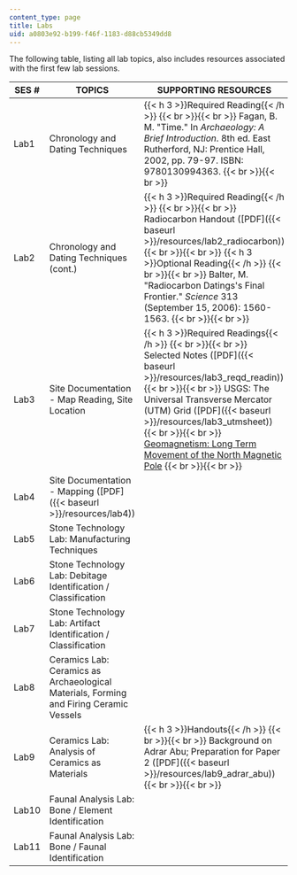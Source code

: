 ```yaml
---
content_type: page
title: Labs
uid: a0803e92-b199-f46f-1183-d88cb5349dd8
---
```


The following table, listing all lab topics, also includes resources associated with the first few lab sessions.

| SES # | TOPICS | SUPPORTING RESOURCES |
| --- | --- | --- |
| Lab1 | Chronology and Dating Techniques | {{< h 3 >}}Required Reading{{< /h >}} {{< br >}}{{< br >}} Fagan, B. M. "Time." In _Archaeology: A Brief Introduction_. 8th ed. East Rutherford, NJ: Prentice Hall, 2002, pp. 79-97. ISBN: 9780130994363. {{< br >}}{{< br >}}  |
| Lab2 | Chronology and Dating Techniques (cont.) | {{< h 3 >}}Required Reading{{< /h >}} {{< br >}}{{< br >}} Radiocarbon Handout ([PDF]({{< baseurl >}}/resources/lab2_radiocarbon)) {{< br >}}{{< br >}} {{< h 3 >}}Optional Reading{{< /h >}} {{< br >}}{{< br >}} Balter, M. "Radiocarbon Datings's Final Frontier." _Science_ 313 (September 15, 2006): 1560-1563. {{< br >}}{{< br >}}  |
| Lab3 | Site Documentation - Map Reading, Site Location | {{< h 3 >}}Required Readings{{< /h >}} {{< br >}}{{< br >}} Selected Notes ([PDF]({{< baseurl >}}/resources/lab3_reqd_readin)) {{< br >}}{{< br >}} USGS: The Universal Transverse Mercator (UTM) Grid ([PDF]({{< baseurl >}}/resources/lab3_utmsheet)) {{< br >}}{{< br >}} [Geomagnetism: Long Term Movement of the North Magnetic Pole](http://www.ngdc.noaa.gov/geomag/GeomagneticPoles.shtml) {{< br >}}{{< br >}}  |
| Lab4 | Site Documentation - Mapping ([PDF]({{< baseurl >}}/resources/lab4)) | &nbsp; |
| Lab5 | Stone Technology Lab: Manufacturing Techniques | &nbsp; |
| Lab6 | Stone Technology Lab: Debitage Identification / Classification | &nbsp; |
| Lab7 | Stone Technology Lab: Artifact Identification / Classification | &nbsp; |
| Lab8 | Ceramics Lab: Ceramics as Archaeological Materials, Forming and Firing Ceramic Vessels | &nbsp; |
| Lab9 | Ceramics Lab: Analysis of Ceramics as Materials | {{< h 3 >}}Handouts{{< /h >}} {{< br >}}{{< br >}} Background on Adrar Abu; Preparation for Paper 2 ([PDF]({{< baseurl >}}/resources/lab9_adrar_abu)) {{< br >}}{{< br >}}  |
| Lab10 | Faunal Analysis Lab: Bone / Element Identification | &nbsp; |
| Lab11 | Faunal Analysis Lab: Bone / Faunal Identification |